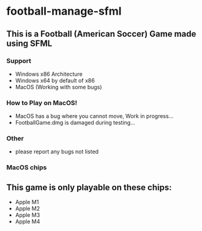 # football-manage-sfml

## This is a Football (American Soccer) Game made using SFML

### Support
- Windows x86 Architecture
- Windows x64 by default of x86
- MacOS (Working with some bugs)

### How to Play on MacOS!
- MacOS has a bug where you cannot move, Work in progress...
- FootballGame.dmg is damaged during testing...

### Other
- please report any bugs not listed

### MacOS chips
## This game is only playable on these chips:
- Apple M1
- Apple M2
- Apple M3
- Apple M4
